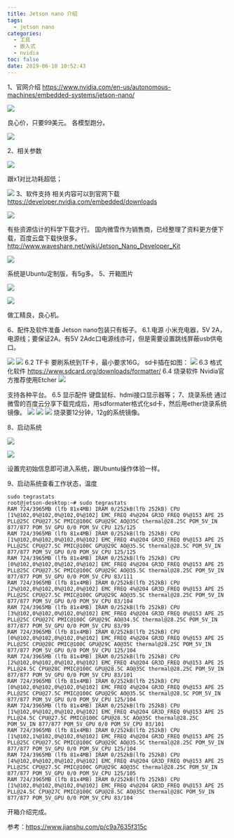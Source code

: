 ```yaml
---
title: Jetson nano 介绍
tags:
  - jetson nano
categories:
  - 工具
  - 嵌入式
  - nvidia
toc: false
date: 2019-06-10 10:52:43
---
```


1、官网介绍
https://www.nvidia.com/en-us/autonomous-machines/embedded-systems/jetson-nano/

![](https://blog.mviai.com/images/n1/1.webp)


良心价，只要99美元。
各模型跑分。


![](https://blog.mviai.com/images/n1/2.webp)


2、相关参数

![](https://blog.mviai.com/images/n1/3.webp)



跟x1对比功耗超低；

![](https://blog.mviai.com/images/n1/4.webp)
3、软件支持
相关内容可以到官网下载
https://developer.nvidia.com/embedded/downloads

![](https://blog.mviai.com/images/n1/5.webp)


有些资源估计的科学下载才行。
国内微雪作为销售商，已经整理了资料更方便下载，百度云盘下载快很多。
http://www.waveshare.net/wiki/Jetson_Nano_Developer_Kit


![](https://blog.mviai.com/images/n1/7.webp)


系统是Ubuntu定制版，有5g多。
5、开箱图片

![](https://blog.mviai.com/images/n1/8.webp)


![](https://blog.mviai.com/images/n1/9.webp)



做工精良，良心机。

6、配件及软件准备
Jetson nano包装只有板子。
6.1.电源
小米充电器，5V 2A，电源线；要保证2A。有5V 2Adc口电源线亦可，但是需要设置跳线屏蔽usb供电口。

![](https://blog.mviai.com/images/n1/pz.png)
![](https://blog.mviai.com/images/n1/pz.gif)
6.2 TF卡
要刷系统到TF卡，最小要求16G。
sd卡插在如图：
![](https://blog.mviai.com/images/n1/sd.png)
6.3 格式化软件
https://www.sdcard.org/downloads/formatter/
6.4 烧录软件
Nvidia官方推荐使用Etcher
![](https://blog.mviai.com/images/n1/10.webp)


支持各种平台。
6.5 显示配件
键盘鼠标、hdmi接口显示器等；
7、烧录系统
通过微雪的百度云分享下载完成后，用sdformater格式化sd卡，然后用ether烧录系统镜像。
![](https://blog.mviai.com/images/n1/11.webp)
![](https://blog.mviai.com/images/n1/12.webp)
![](https://blog.mviai.com/images/n1/13.webp)
烧录要12分钟，12g的系统镜像。


8、启动系统


![](https://blog.mviai.com/images/n1/14.webp)



![](https://blog.mviai.com/images/n1/15.webp)






设置完初始信息即可进入系统，跟Ubuntu操作体验一样。

9、启动系统查看工作状态，温度
```
sudo tegrastats
root@jetson-desktop:~# sudo tegrastats
RAM 724/3965MB (lfb 81x4MB) IRAM 0/252kB(lfb 252kB) CPU [1%@102,0%@102,0%@102,0%@102] EMC_FREQ 4%@204 GR3D_FREQ 0%@153 APE 25 PLL@25C CPU@27.5C PMIC@100C GPU@29C AO@35C thermal@28.25C POM_5V_IN 877/877 POM_5V_GPU 0/0 POM_5V_CPU 125/125
RAM 724/3965MB (lfb 81x4MB) IRAM 0/252kB(lfb 252kB) CPU [1%@102,0%@102,0%@102,0%@102] EMC_FREQ 4%@204 GR3D_FREQ 0%@153 APE 25 PLL@25C CPU@27.5C PMIC@100C GPU@29C AO@35.5C thermal@28.5C POM_5V_IN 877/877 POM_5V_GPU 0/0 POM_5V_CPU 125/125
RAM 724/3965MB (lfb 81x4MB) IRAM 0/252kB(lfb 252kB) CPU [0%@102,0%@102,0%@102,0%@102] EMC_FREQ 4%@204 GR3D_FREQ 0%@153 APE 25 PLL@25C CPU@27.5C PMIC@100C GPU@29C AO@35.5C thermal@28.25C POM_5V_IN 877/877 POM_5V_GPU 0/0 POM_5V_CPU 83/111
RAM 724/3965MB (lfb 81x4MB) IRAM 0/252kB(lfb 252kB) CPU [2%@102,0%@102,0%@102,0%@102] EMC_FREQ 4%@204 GR3D_FREQ 0%@153 APE 25 PLL@25C CPU@27.5C PMIC@100C GPU@29C AO@35.5C thermal@28.25C POM_5V_IN 877/877 POM_5V_GPU 0/0 POM_5V_CPU 83/104
RAM 724/3965MB (lfb 81x4MB) IRAM 0/252kB(lfb 252kB) CPU [3%@102,0%@102,0%@102,0%@102] EMC_FREQ 4%@204 GR3D_FREQ 0%@153 APE 25 PLL@25C CPU@27C PMIC@100C GPU@29C AO@34.5C thermal@28.25C POM_5V_IN 877/877 POM_5V_GPU 0/0 POM_5V_CPU 83/99
RAM 724/3965MB (lfb 81x4MB) IRAM 0/252kB(lfb 252kB) CPU [0%@102,0%@102,0%@102,0%@102] EMC_FREQ 4%@204 GR3D_FREQ 0%@153 APE 25 PLL@25C CPU@28C PMIC@100C GPU@29C AO@35C thermal@28.25C POM_5V_IN 877/877 POM_5V_GPU 0/0 POM_5V_CPU 125/104
RAM 724/3965MB (lfb 81x4MB) IRAM 0/252kB(lfb 252kB) CPU [2%@102,0%@102,0%@102,0%@102] EMC_FREQ 4%@204 GR3D_FREQ 0%@153 APE 25 PLL@24.5C CPU@28C PMIC@100C GPU@28.5C AO@35C thermal@28.25C POM_5V_IN 877/877 POM_5V_GPU 0/0 POM_5V_CPU 83/101
RAM 724/3965MB (lfb 81x4MB) IRAM 0/252kB(lfb 252kB) CPU [0%@102,0%@102,0%@102,0%@102] EMC_FREQ 4%@204 GR3D_FREQ 0%@153 APE 25 PLL@25C CPU@27.5C PMIC@100C GPU@29C AO@35.5C thermal@28.5C POM_5V_IN 877/877 POM_5V_GPU 0/0 POM_5V_CPU 125/104
RAM 724/3965MB (lfb 81x4MB) IRAM 0/252kB(lfb 252kB) CPU [1%@102,0%@102,0%@102,0%@102] EMC_FREQ 4%@204 GR3D_FREQ 0%@153 APE 25 PLL@24.5C CPU@27.5C PMIC@100C GPU@28.5C AO@35C thermal@28.25C POM_5V_IN 877/877 POM_5V_GPU 0/0 POM_5V_CPU 83/101
RAM 724/3965MB (lfb 81x4MB) IRAM 0/252kB(lfb 252kB) CPU [1%@102,1%@102,0%@102,0%@102] EMC_FREQ 4%@204 GR3D_FREQ 0%@153 APE 25 PLL@25C CPU@27.5C PMIC@100C GPU@29C AO@35.5C thermal@28.25C POM_5V_IN 877/877 POM_5V_GPU 0/0 POM_5V_CPU 125/104
RAM 724/3965MB (lfb 81x4MB) IRAM 0/252kB(lfb 252kB) CPU [4%@102,0%@102,0%@102,0%@102] EMC_FREQ 4%@204 GR3D_FREQ 0%@153 APE 25 PLL@25C CPU@27.5C PMIC@100C GPU@29C AO@35C thermal@28.25C POM_5V_IN 877/877 POM_5V_GPU 0/0 POM_5V_CPU 125/105
RAM 724/3965MB (lfb 81x4MB) IRAM 0/252kB(lfb 252kB) CPU [1%@102,0%@102,0%@102,0%@102] EMC_FREQ 4%@204 GR3D_FREQ 0%@153 APE 25 PLL@24.5C CPU@27C PMIC@100C GPU@28.5C AO@35C thermal@28C POM_5V_IN 877/877 POM_5V_GPU 0/0 POM_5V_CPU 83/104

```
开箱介绍完成。

参考：https://www.jianshu.com/p/c9a7635f315c
